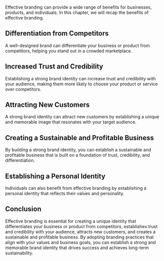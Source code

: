 
Effective branding can provide a wide range of benefits for businesses, products, and individuals. In this chapter, we will recap the benefits of effective branding.

Differentiation from Competitors
--------------------------------

A well-designed brand can differentiate your business or product from competitors, helping you stand out in a crowded marketplace.

Increased Trust and Credibility
-------------------------------

Establishing a strong brand identity can increase trust and credibility with your audience, making them more likely to choose your product or service over competitors.

Attracting New Customers
------------------------

A strong brand identity can attract new customers by establishing a unique and memorable image that resonates with your target audience.

Creating a Sustainable and Profitable Business
----------------------------------------------

By building a strong brand identity, you can establish a sustainable and profitable business that is built on a foundation of trust, credibility, and differentiation.

Establishing a Personal Identity
--------------------------------

Individuals can also benefit from effective branding by establishing a personal identity that reflects their values and personality.

Conclusion
----------

Effective branding is essential for creating a unique identity that differentiates your business or product from competitors, establishes trust and credibility with your audience, attracts new customers, and creates a sustainable and profitable business. By adopting branding practices that align with your values and business goals, you can establish a strong and memorable brand identity that drives success and achieves long-term sustainability.
